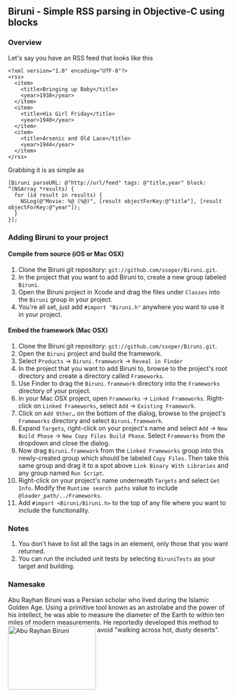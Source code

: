 ## Biruni - Simple RSS parsing in Objective-C using blocks

### Overview
Let's say you have an RSS feed that looks like this

    <?xml version="1.0" encoding="UTF-8"?>
    <rss>
      <item>
        <title>Bringing up Baby</title>
        <year>1938</year>
      </item>
      <item>
        <title>His Girl Friday</title>
        <year>1940</year>
      </item>
      <item>
        <title>Arsenic and Old Lace</title>
        <year>1944</year>
      </item>
    </rss>

Grabbing it is as simple as

    [Biruni parseURL: @"http://url/feed" tags: @"title,year" block: ^(NSArray *results) {
      for (id result in results) {
        NSLog(@"Movie: %@ (%@)", [result objectForKey:@"title"], [result objectForKey:@"year"]);
      }
    }];

### Adding Biruni to your project

#### Compile from source (iOS or Mac OSX)
1. Clone the Biruni git repository: `git://github.com/ssoper/Biruni.git`.
2. In the project that you want to add Biruni to, create a new group labeled `Biruni`.
3. Open the Biruni project in Xcode and drag the files under `Classes` into the `Biruni` group in your project.
4. You're all set, just add `#import "Biruni.h"` anywhere you want to use it in your project.

#### Embed the framework (Mac OSX)
1. Clone the Biruni git repository: `git://github.com/ssoper/Biruni.git`.
2. Open the `Biruni` project and build the framework.
3. Select `Products` &rarr; `Biruni.framework` &rarr; `Reveal in Finder`
4. In the project that you want to add Biruni to, browse to the project's root directory and create a directory called `Frameworks`.
5. Use Finder to drag the `Biruni.framework` directory into the `Frameworks` directory of your project.
6. In your Mac OSX project, open `Frameworks` &rarr; `Linked Frameworks`. Right-click on `Linked Frameworks`, select `Add` &rarr; `Existing Framework`.
5. Click on `Add Other…` on the bottom of the dialog, browse to the project's `Frameworks` directory and select `Biruni.framework`.
6. Expand `Targets`, right-click on your project's name and select `Add` &rarr; `New Build Phase` &rarr; `New Copy Files Build Phase`. Select `Frameworks` from the dropdown and close the dialog.
7. Now drag `Biruni.framework` from the `Linked Frameworks` group into this newly-created group which should be labeled `Copy Files`. Then take this same group and drag it to a spot above `Link Binary With Libraries` and any group named `Run Script`.
8. Right-click on your project's name underneath `Targets` and select `Get Info`. Modify the `Runtime search paths` value to include `@loader_path/../Frameworks`.
9. Add `#import <Biruni/Biruni.h>` to the top of any file where you want to include the functionality.

###  Notes
1. You don't have to list all the tags in an element, only those that you want returned.
2. You can run the included unit tests by selecting `BiruniTests` as your target and building.

### Namesake
Abu Rayhan Biruni was a Persian scholar who lived during the Islamic Golden Age. Using a primitive tool known as an astrolabe and the power of his intellect, he was able to measure the diameter of the Earth to within ten miles of modern measurements. He reportedly developed this method to avoid "walking across hot, dusty deserts". 
<img src="http://upload.wikimedia.org/wikipedia/en/thumb/1/1e/Iran_Biruni.jpg/200px-Iran_Biruni.jpg" width="200" height="145" alt="Abu Rayhan Biruni" align="left">